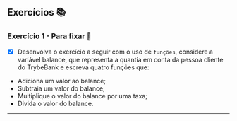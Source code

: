 ## Exercícios :books:

### Exercício 1 - Para fixar 🎯

- [x] Desenvolva o exercício a seguir com o uso de `funções`, considere a variável balance, que representa a quantia em conta da pessoa cliente do TrybeBank e escreva quatro funções que: <br>
- Adiciona um valor ao balance;
- Subtraia um valor do balance;
- Multiplique o valor do balance por uma taxa;
- Divida o valor do balance.

---

